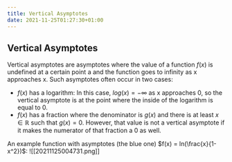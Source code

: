 ```yaml
---
title: Vertical Asymptotes
date: 2021-11-25T01:27:30+01:00
---
```

## Vertical Asymptotes
Vertical asymptotes are asymptotes where the value of a function $f(x)$ is undefined at a certain point a and the function goes to infinity as x approaches x. Such asymptotes often occur in two cases:
* $f(x)$ has a logarithm: In this case, $log(x) = -\infty$ as x approaches 0,  so the vertical asymptote is at the point where the inside of the logarithm is equal to 0.
* $f(x)$ has a fraction where the denominator is $g(x)$ and there is at least $x \in \mathbb{R}$ such that $g(x) = 0$. However, that value is not a vertical asymptote if it makes the numerator of that fraction a 0 as well.

An example function with asymptotes (the blue one) $f(x) = ln(\frac{x}{1-x^2})$:
![[20211125004731.png]]